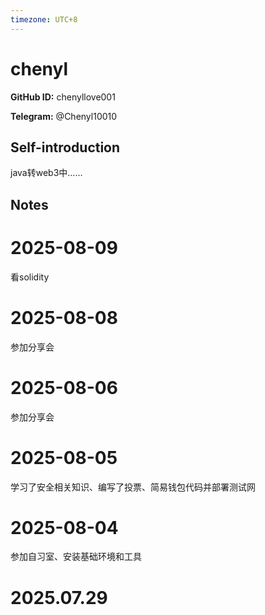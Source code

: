 ```yaml
---
timezone: UTC+8
---
```


# chenyl

**GitHub ID:** chenyllove001

**Telegram:** @Chenyl10010

## Self-introduction

java转web3中……

## Notes

<!-- Content_START -->
# 2025-08-09

看solidity

# 2025-08-08

参加分享会

# 2025-08-06

参加分享会

# 2025-08-05

学习了安全相关知识、编写了投票、简易钱包代码并部署测试网

# 2025-08-04

参加自习室、安装基础环境和工具


# 2025.07.29


<!-- Content_END -->
